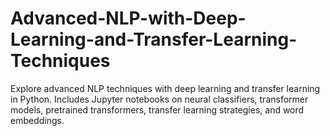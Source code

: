 # Advanced-NLP-with-Deep-Learning-and-Transfer-Learning-Techniques
Explore advanced NLP techniques with deep learning and transfer learning in Python. Includes Jupyter notebooks on neural classifiers, transformer models, pretrained transformers, transfer learning strategies, and word embeddings.
